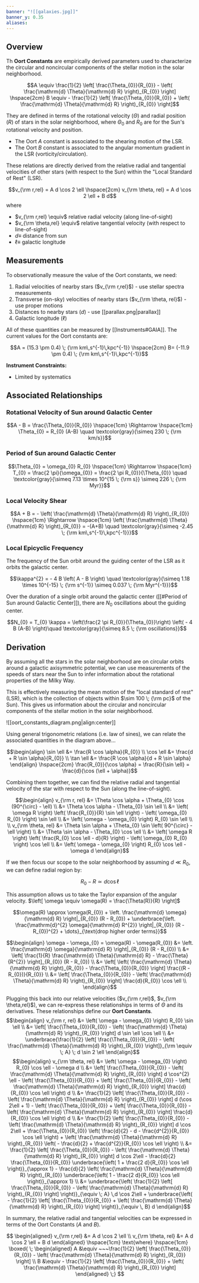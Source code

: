```yaml
---
banner: "![[galaxies.jpg]]"
banner_y: 0.35
aliases:
---
```

## Overview

Th **Oort Constants** are empirically derived parameters used to characterize the circular and noncircular components of the stellar motion in the solar neighborhood.

$$A \equiv \frac{1}{2} \left[ \frac{\Theta_{0}}{R_{0}} - \left( \frac{\mathrm{d} \Theta}{\mathrm{d} R} \right)_{R_{0}} \right] \hspace{2cm} B \equiv - \frac{1}{2} \left[ \frac{\Theta_{0}}{R_{0}} + \left( \frac{\mathrm{d} \Theta}{\mathrm{d} R} \right)_{R_{0}} \right]$$

They are defined in terms of the rotational velocity ($\Theta$) and radial position ($R$) of stars in the solar neighborhood, where $\Theta_{0}$ and $R_{0}$ are for the Sun's rotational velocity and position. 
- The Oort $A$ constant is associated to the shearing motion of the LSR.
- The Oort $B$ constant is associated to the angular momentum gradient in the LSR (vorticity/circulation).

These relations are directly derived from the relative radial and tangential velocities of other stars (with respect to the Sun) within the "Local Standard of Rest" (LSR).

$$v_{\rm r,rel} = A d \cos 2 \ell \hspace{2cm} v_{\rm \theta, rel} = A d \cos 2 \ell + B d$$
where
- $v_{\rm r,rel} \equiv$ relative radial velocity (along line-of-sight)
- $v_{\rm \theta,rel} \equiv$ relative tangential velocity (with respect to line-of-sight)
- $d \equiv$ distance from sun
- $\ell \equiv$ galactic longitude

## Measurements

To observationally measure the value of the Oort constants, we need:

1) Radial velocities of nearby stars ($v_{\rm r,rel}$) - use stellar spectra measurements
2) Transverse (on-sky) velocities of nearby stars ($v_{\rm \theta, rel}$) - use proper motions
3) Distances to nearby stars ($d$) - use [[parallax.png|parallax]]
4) Galactic longitude ($\ell$)

All of these quantities can be measured by [[Instruments#GAIA]]. The current values for the Oort constants are:

$$A = (15.3 \pm 0.4) \; {\rm km\,s^{-1}\,kpc^{-1}} \hspace{2cm} B= (-11.9 \pm 0.4) \; {\rm km\,s^{-1}\,kpc^{-1}}$$

**Instrument Constraints:**
- Limited by systematics


## Associated Relationships

### Rotational Velocity of Sun around Galactic Center

$$A - B = \frac{\Theta_{0}}{R_{0}} \hspace{1cm} \Rightarrow \hspace{1cm} \Theta_{0} = R_{0} (A-B) \quad \textcolor{gray}{\simeq 230 \; {\rm km/s}}$$

### Period of Sun around Galactic Center

$$\Theta_{0} = \omega_{0} R_{0} \hspace{1cm} \Rightarrow \hspace{1cm} T_{0} = \frac{2 \pi}{\omega_{0}} = \frac{2 \pi R_{0}}{\Theta_{0}} \quad \textcolor{gray}{\simeq  7.13 \times 10^{15 \; {\rm s}} \simeq 226 \; {\rm Myr}}$$

### Local Velocity Shear

$$A + B = - \left( \frac{\mathrm{d} \Theta}{\mathrm{d} R} \right)_{R_{0}} \hspace{1cm} \Rightarrow \hspace{1cm} \left( \frac{\mathrm{d} \Theta}{\mathrm{d} R} \right)_{R_{0}} = -(A+B) \quad \textcolor{gray}{\simeq -2.45 \; {\rm km\,s^{-1}\,kpc^{-1}}}$$

### Local Epicyclic Frequency

The frequency of the Sun orbit around the guiding center of the LSR as it orbits the galactic center.

$$\kappa^{2} = - 4 B \left( A - B \right) \quad \textcolor{gray}{\simeq 1.18 \times 10^{-15} \; {\rm s^{-1}} \simeq 0.037 \; {\rm Myr^{-1}}}$$

Over the duration of a single orbit around the galactic center ([[#Period of Sun around Galactic Center]]), there are $N_{0}$ oscillations about the guiding center.

$$N_{0} = T_{0} \kappa = \left(\frac{2 \pi R_{0}}{\Theta_{0}}\right) \left( - 4 B (A-B) \right)\quad \textcolor{gray}{\simeq 8.5 \; {\rm oscillations}}$$

## Derivation

By assuming all the stars in the solar neighborhood are on circular orbits around a galactic axisymmetric potential, we can use measurements of the speeds of stars near the Sun to infer information about the rotational properties of the Milky Way.

This is effectively measuring the mean motion of the "local standard of rest" (LSR), which is the collection of objects within $\sim 100 \; {\rm pc}$ of the Sun). This gives us information about the circular and noncircular components of the stellar motion in the solar neighborhood. 

![[oort_constants_diagram.png|align:center]]

Using general trigonometric relations (i.e. law of sines), we can relate the associated quantities in the diagram above...

$$\begin{align}
	\sin \ell &= \frac{R \cos \alpha}{R_{0}} \\
	\cos \ell &= \frac{d + R \sin \alpha}{R_{0}} \\
	\tan \ell &= \frac{R \cos \alpha}{d + R \sin \alpha}
\end{align} \hspace{2cm} 
\frac{R_{0}}{\cos \alpha} = \frac{R}{\sin \ell} = \frac{d}{\cos (\ell + \alpha)}$$

Combining them together, we can find the relative radial and tangential velocity of the star with respect to the Sun (along the line-of-sight).

$$\begin{align}
	v_{\rm r, rel} &= \Theta \cos \alpha + \Theta_{0} \cos (90^{\circ} - \ell) \\
    &= \Theta \cos \alpha - \Theta_{0} \sin \ell \\
    &= \left( \omega R \right) \left( \frac{R_{0}}{R} \sin \ell \right) - \left( \omega_{0} R_{0} \right) \sin \ell \\
    &= \left( \omega - \omega_{0} \right) R_{0} \sin \ell \\
	\\
    v_{\rm \theta, rel} &= \Theta \sin \alpha + \Theta_{0} \sin \left( 90^{\circ} - \ell \right) \\
       &= \Theta \sin \alpha - \Theta_{0} \cos \ell \\
       &= \left( \omega R \right) \left( \frac{R_{0} \cos \ell - d}{R} \right) - \left( \omega_{0} R_{0} \right) \cos \ell \\
       &= \left( \omega - \omega_{0} \right) R_{0} \cos \ell - \omega d
\end{align}$$

If we then focus our scope to the solar neighborhood by assuming $d \ll R_{0}$, we can define radial region by:

$$R_{0} - R\simeq d \cos \ell$$

This assumption allows us to take the Taylor expansion of the angular velocity. $\left[ \omega \equiv \omega(R) = \frac{\Theta(R)}{R} \right]$

$$\omega(R) \approx \omega(R_{0}) + \left. \frac{\mathrm{d} \omega}{\mathrm{d} R} \right|_{R_{0}} (R - R_{0}) + \underbrace{\left. \frac{\mathrm{d}^{2} \omega}{\mathrm{d} R^{2}} \right|_{R_{0}} (R - R_{0})^{2} + \dots}_{\text{drop higher order terms}}$$

$$\begin{align}
    \omega - \omega_{0} = \omega(R) - \omega(R_{0}) &= \left. \frac{\mathrm{d} \omega}{\mathrm{d} R} \right|_{R_{0}} (R - R_{0}) \\
    &= \left[ \frac{1}{R} \frac{\mathrm{d} \Theta}{\mathrm{d} R} - \frac{\Theta}{R^{2}} \right]_{R_{0}} (R - R_{0}) \\
    &= \left[ \left( \frac{\mathrm{d} \Theta}{\mathrm{d} R} \right)_{R_{0}} - \frac{\Theta_{0}}{R_{0}} \right] \frac{(R - R_{0})}{R_{0}} \\
    &= \left[ \frac{\Theta_{0}}{R_{0}} - \left( \frac{\mathrm{d} \Theta}{\mathrm{d} R} \right)_{R_{0}} \right] \frac{d}{R_{0}} \cos \ell \\
\end{align}$$

Plugging this back into our relative velocities ($v_{\rm r,rel}$, $v_{\rm \theta,rel}$), we can re-express these relationships in terms of $\Theta$ and its derivatives. These relationships define our **Oort Constants**.
$$\begin{align}
    v_{\rm r, rel} &= \left( \omega - \omega_{0} \right) R_{0} \sin \ell \\
        &= \left[ \frac{\Theta_{0}}{R_{0}} - \left( \frac{\mathrm{d} \Theta}{\mathrm{d} R} \right)_{R_{0}} \right] d \sin \ell \cos \ell \\
        &= \underbrace{\frac{1}{2} \left[ \frac{\Theta_{0}}{R_{0}} - \left( \frac{\mathrm{d} \Theta}{\mathrm{d} R} \right)_{R_{0}} \right]}_{\rm \equiv \; A} \; d \sin 2 \ell
\end{align}$$
$$\begin{align}
    v_{\rm \theta, rel} &= \left( \omega - \omega_{0} \right) R_{0} \cos \ell - \omega d \\
        &= \left[ \frac{\Theta_{0}}{R_{0}} - \left( \frac{\mathrm{d} \Theta}{\mathrm{d} R} \right)_{R_{0}} \right] d \cos^{2} \ell - \left( \frac{\Theta_{0}}{R_{0}} + \left[ \frac{\Theta_{0}}{R_{0}} - \left( \frac{\mathrm{d} \Theta}{\mathrm{d} R} \right)_{R_{0}} \right] \frac{d}{R_{0}} \cos \ell \right) d \\
        &= \frac{1}{2} \left[ \frac{\Theta_{0}}{R_{0}} - \left( \frac{\mathrm{d} \Theta}{\mathrm{d} R} \right)_{R_{0}} \right] d (\cos 2\ell + 1) - \left( \frac{\Theta_{0}}{R_{0}} + \left[ \frac{\Theta_{0}}{R_{0}} - \left( \frac{\mathrm{d} \Theta}{\mathrm{d} R} \right)_{R_{0}} \right] \frac{d}{R_{0}} \cos \ell \right) d \\
        &= \frac{1}{2} \left[ \frac{\Theta_{0}}{R_{0}} - \left( \frac{\mathrm{d} \Theta}{\mathrm{d} R} \right)_{R_{0}} \right] d \cos 2\ell + \frac{\Theta_{0}}{R_{0}} \left( \frac{d}{2} - d - \frac{d^{2}}{R_{0}} \cos \ell \right) + \left( \frac{\mathrm{d} \Theta}{\mathrm{d} R} \right)_{R_{0}} \left( - \frac{d}{2} + \frac{d^{2}}{R_{0}} \cos \ell \right) \\
        &= \frac{1}{2} \left[ \frac{\Theta_{0}}{R_{0}} - \left( \frac{\mathrm{d} \Theta}{\mathrm{d} R} \right)_{R_{0}} \right] d \cos 2\ell - \frac{d}{2} \frac{\Theta_{0}}{R_{0}} \underbrace{\left( 1 + \frac{2 d}{R_{0}} \cos \ell \right)}_{\approx 1} - \frac{d}{2} \left( \frac{\mathrm{d} \Theta}{\mathrm{d} R} \right)_{R_{0}} \underbrace{\left( 1 - \frac{2 d}{R_{0}} \cos \ell \right)}_{\approx 1} \\
        &= \underbrace{\left( \frac{1}{2} \left[ \frac{\Theta_{0}}{R_{0}} - \left( \frac{\mathrm{d} \Theta}{\mathrm{d} R} \right)_{R_{0}} \right] \right)}_{\equiv \; A} \,d \cos 2\ell + \underbrace{\left( - \frac{1}{2} \left[ \frac{\Theta_{0}}{R_{0}} + \left( \frac{\mathrm{d} \Theta}{\mathrm{d} R} \right)_{R_{0}} \right] \right)}_{\equiv \, B} d
\end{align}$$

In summary, the relative radial and tangential velocities can be expressed in terms of the Oort Constants ($A$ and $B$).

$$
\begin{aligned}
	v_{\rm r,rel} &= A d \cos 2 \ell \\
	v_{\rm \theta, rel} &= A d \cos 2 \ell + B d
\end{aligned}
\hspace{1cm} \text{where} \hspace{1cm}
\boxed{ \;
\begin{aligned}
	A &\equiv ~~~\frac{1}{2} \left[ \frac{\Theta_{0}}{R_{0}} - \left( \frac{\mathrm{d} \Theta}{\mathrm{d} R} \right)_{R_{0}} \right] \\
	B &\equiv - \frac{1}{2} \left[ \frac{\Theta_{0}}{R_{0}} + \left( \frac{\mathrm{d} \Theta}{\mathrm{d} R} \right)_{R_{0}} \right]
\end{aligned} \;}
$$
